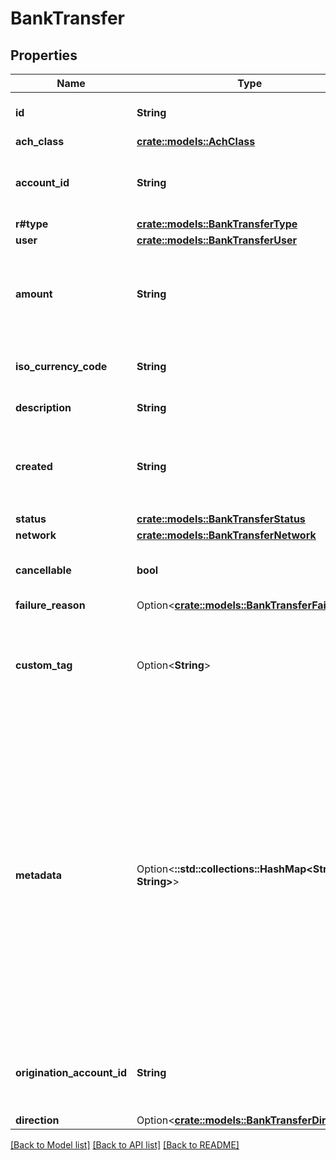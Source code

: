 # BankTransfer

## Properties

Name | Type | Description | Notes
------------ | ------------- | ------------- | -------------
**id** | **String** | Plaid’s unique identifier for a bank transfer. | 
**ach_class** | [**crate::models::AchClass**](ACHClass.md) |  | 
**account_id** | **String** | The account ID that should be credited/debited for this bank transfer. | 
**r#type** | [**crate::models::BankTransferType**](BankTransferType.md) |  | 
**user** | [**crate::models::BankTransferUser**](BankTransferUser.md) |  | 
**amount** | **String** | The amount of the bank transfer (decimal string with two digits of precision e.g. \"10.00\"). | 
**iso_currency_code** | **String** | The currency of the transfer amount, e.g. \"USD\" | 
**description** | **String** | The description of the transfer. | 
**created** | **String** | The datetime when this bank transfer was created. This will be of the form `2006-01-02T15:04:05Z` | 
**status** | [**crate::models::BankTransferStatus**](BankTransferStatus.md) |  | 
**network** | [**crate::models::BankTransferNetwork**](BankTransferNetwork.md) |  | 
**cancellable** | **bool** | When `true`, you can still cancel this bank transfer. | 
**failure_reason** | Option<[**crate::models::BankTransferFailure**](BankTransferFailure.md)> |  | 
**custom_tag** | Option<**String**> | A string containing the custom tag provided by the client in the create request. Will be null if not provided. | 
**metadata** | Option<**::std::collections::HashMap<String, String>**> | The Metadata object is a mapping of client-provided string fields to any string value. The following limitations apply: The JSON values must be Strings (no nested JSON objects allowed) Only ASCII characters may be used Maximum of 50 key/value pairs Maximum key length of 40 characters Maximum value length of 500 characters  | 
**origination_account_id** | **String** | Plaid’s unique identifier for the origination account that was used for this transfer. | 
**direction** | Option<[**crate::models::BankTransferDirection**](BankTransferDirection.md)> |  | 

[[Back to Model list]](../README.md#documentation-for-models) [[Back to API list]](../README.md#documentation-for-api-endpoints) [[Back to README]](../README.md)


